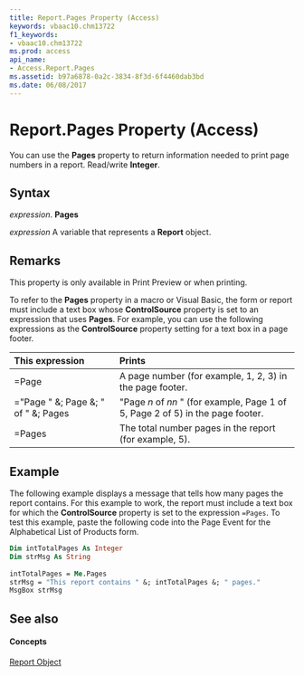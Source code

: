 ```yaml
---
title: Report.Pages Property (Access)
keywords: vbaac10.chm13722
f1_keywords:
- vbaac10.chm13722
ms.prod: access
api_name:
- Access.Report.Pages
ms.assetid: b97a6878-0a2c-3834-8f3d-6f4460dab3bd
ms.date: 06/08/2017
---
```



# Report.Pages Property (Access)

You can use the  **Pages** property to return information needed to print page numbers in a report. Read/write **Integer**.


## Syntax

 _expression_. **Pages**

 _expression_ A variable that represents a **Report** object.


## Remarks

This property is only available in Print Preview or when printing.

To refer to the  **Pages** property in a macro or Visual Basic, the form or report must include a text box whose **ControlSource** property is set to an expression that uses **Pages**. For example, you can use the following expressions as the **ControlSource** property setting for a text box in a page footer.



|**This expression**|**Prints**|
|:-----|:-----|
|=Page|A page number (for example, 1, 2, 3) in the page footer.|
|="Page " &; Page &; " of " &; Pages|"Page  _n_ of _nn_ " (for example, Page 1 of 5, Page 2 of 5) in the page footer.|
|=Pages|The total number pages in the report (for example, 5).|

## Example

The following example displays a message that tells how many pages the report contains. For this example to work, the report must include a text box for which the  **ControlSource** property is set to the expression `=Pages`. To test this example, paste the following code into the Page Event for the Alphabetical List of Products form.


```vb
Dim intTotalPages As Integer 
Dim strMsg As String 
 
intTotalPages = Me.Pages 
strMsg = "This report contains " &; intTotalPages &; " pages." 
MsgBox strMsg
```


## See also


#### Concepts


[Report Object](report-object-access.md)

